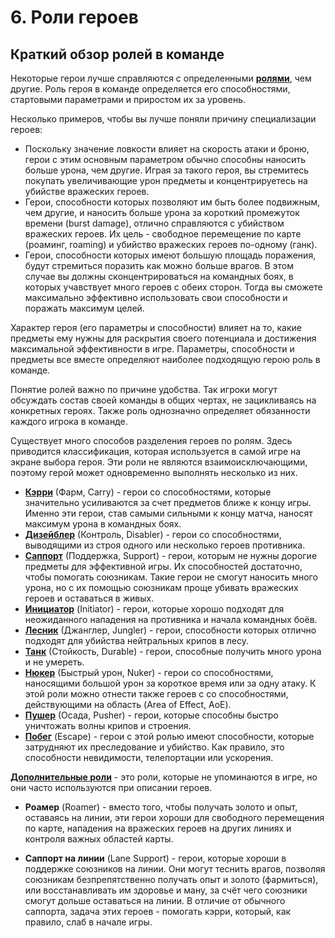 # 6. Роли героев

## Краткий обзор ролей в команде

Некоторые герои лучше справляются с определенными [**ролями**](https://dota2-ru.gamepedia.com/%D0%A0%D0%BE%D0%BB%D0%B8), чем другие. Роль героя в команде определяется его способностями, стартовыми параметрами и приростом их за уровень.

Несколько примеров, чтобы вы лучше поняли причину специализации героев:

* Поскольку значение ловкости влияет на скорость атаки и броню, герои с этим основным параметром обычно способны наносить больше урона, чем другие. Играя за такого героя, вы стремитесь покупать увеличивающие урон предметы и концентрируетесь на убийстве вражеских героев.
* Герои, способности которых позволяют им быть более подвижным, чем другие, и наносить больше урона за короткий промежуток времени (burst damage), отлично справляются с убийством вражеских героев. Их цель - свободное перемещение по карте (роаминг, roaming) и убийство вражеских героев по-одному (ганк).
* Герои, способности которых имеют большую площадь поражения, будут стремиться поразить как можно больше врагов. В этом случае вы должны сконцентрироваться на командных боях, в которых учавствует много героев с обеих сторон. Тогда вы сможете максимально эффективно использовать свои способности и поражать максимум целей.

Характер героя (его параметры и способности) влияет на то, какие предметы ему нужны для раскрытия своего потенциала и достижения максимальной эффективности в игре. Параметры, способности и предметы все вместе определяют наиболее подходящую герою роль в команде.

Понятие ролей важно по причине удобства. Так игроки могут обсуждать состав своей команды в общих чертах, не зацикливаясь на конкретных героях. Также роль однозначно определяет обязанности каждого игрока в команде.

Существует много способов разделения героев по ролям. Здесь приводится классификация, которая используется в самой игре на экране выбора героя. Эти роли не являются взаимоисключающими, поэтому герой может одновременно выполнять несколько из них.

* [**Кэрри**](https://dota2-ru.gamepedia.com/%D0%9A%D0%B0%D1%82%D0%B5%D0%B3%D0%BE%D1%80%D0%B8%D1%8F:%D0%A4%D0%B0%D1%80%D0%BC) (Фарм, Carry) - герои со способностями, которые значительно усиливаются за счет предметов ближе к концу игры. Именно эти герои, став самыми сильными к концу матча, наносят максимум урона в командных боях.
* [**Дизейблер**](https://dota2-ru.gamepedia.com/%D0%9A%D0%B0%D1%82%D0%B5%D0%B3%D0%BE%D1%80%D0%B8%D1%8F:%D0%9A%D0%BE%D0%BD%D1%82%D1%80%D0%BE%D0%BB%D1%8C) (Контроль, Disabler) - герои со способностями, выводящими из строя одного или несколько героев противника.
* [**Саппорт**](https://dota2-ru.gamepedia.com/%D0%9A%D0%B0%D1%82%D0%B5%D0%B3%D0%BE%D1%80%D0%B8%D1%8F:%D0%9F%D0%BE%D0%B4%D0%B4%D0%B5%D1%80%D0%B6%D0%BA%D0%B0) (Поддержка, Support) - герои, которым не нужны дорогие предметы для эффективной игры. Их способностей достаточно, чтобы помогать союзникам. Такие герои не смогут наносить много урона, но с их помощью союзникам проще убивать вражеских героев и оставаться в живых.
* [**Инициатор**](https://dota2-ru.gamepedia.com/%D0%9A%D0%B0%D1%82%D0%B5%D0%B3%D0%BE%D1%80%D0%B8%D1%8F:%D0%98%D0%BD%D0%B8%D1%86%D0%B8%D0%B0%D1%86%D0%B8%D1%8F) (Initiator) - герои, которые хорошо подходят для неожиданного нападения на противника и начала командных боёв.
* [**Лесник**](https://dota2-ru.gamepedia.com/%D0%9A%D0%B0%D1%82%D0%B5%D0%B3%D0%BE%D1%80%D0%B8%D1%8F:%D0%9B%D0%B5%D1%81) (Джанглер, Jungler) - герои, способности которых отлично подходят для убийства нейтральных крипов в лесу.
* [**Танк**](https://dota2-ru.gamepedia.com/%D0%9A%D0%B0%D1%82%D0%B5%D0%B3%D0%BE%D1%80%D0%B8%D1%8F:%D0%A1%D1%82%D0%BE%D0%B9%D0%BA%D0%BE%D1%81%D1%82%D1%8C) (Стойкость, Durable) - герои, способные получить много урона и не умереть.
* [**Нюкер**](https://dota2-ru.gamepedia.com/%D0%9A%D0%B0%D1%82%D0%B5%D0%B3%D0%BE%D1%80%D0%B8%D1%8F:%D0%91%D1%8B%D1%81%D1%82%D1%80%D1%8B%D0%B9_%D1%83%D1%80%D0%BE%D0%BD) (Быстрый урон, Nuker) - герои со способностями, наносящими большой урон за короткое время или за одну атаку. К этой роли можно отнести также героев с со способностями, действующими на область (Area of Effect, AoE).
* [**Пушер**](https://dota2-ru.gamepedia.com/%D0%9A%D0%B0%D1%82%D0%B5%D0%B3%D0%BE%D1%80%D0%B8%D1%8F:%D0%9E%D1%81%D0%B0%D0%B4%D0%B0) (Осада, Pusher) - герои, которые способны быстро уничтожать волны крипов и строения.
* [**Побег**](https://dota2-ru.gamepedia.com/%D0%9A%D0%B0%D1%82%D0%B5%D0%B3%D0%BE%D1%80%D0%B8%D1%8F:%D0%9F%D0%BE%D0%B1%D0%B5%D0%B3) (Escape) - герои с этой ролью имеют способности, которые затрудняют их преследование и убийство. Как правило, это способности невидимости, телепортации или ускорения.

[**Дополнительные роли**](https://dota2.gamepedia.com/Role#Unofficial_roles) - это роли, которые не упоминаются в игре, но они часто используются при описании героев.

* **Роамер** (Roamer) - вместо того, чтобы получать золото и опыт, оставаясь на линии, эти герои хороши для свободного перемещения по карте, нападения на вражеских героев на других линиях и контроля важных областей карты.

* **Саппорт на линии** (Lane Support) - герои, которые хороши в поддержке союзников на линии. Они могут теснить врагов, позволяя союзникам безпрепятственно получать опыт и золото (фармиться), или восстанавливать им здоровье и ману, за счёт чего союзники смогут дольше оставаться на линии. В отличие от обычного саппорта, задача этих героев - помогать кэрри, который, как правило, слаб в начале игры.


